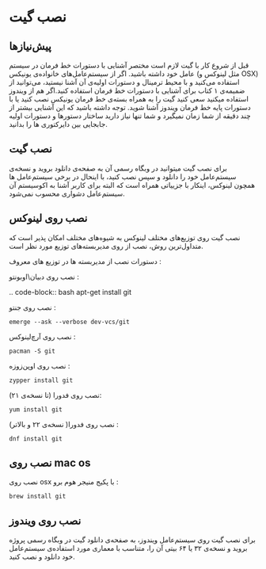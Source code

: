 نصب گیت
=======

پیش‌نیازها
---------
قبل از شروع کار با گیت لازم است مختصر آشنایی با دستورات خط فرمان در سیستم عامل خود داشته باشید. اگر از سیستم‌عامل‌های خانواده‌ی یونیکس (مثل لینوکس و OSX) استفاده می‌کنید و با محیط ترمینال و دستورات اولیه‌ی آن آشنا نیستید، می‌توانید از ضمیمه‌ی ۱ کتاب برای آشنایی با دستورات خط فرمان استفاده کنید.اگر هم از ویندوز استفاده میکنید سعی کنید گیت را به همراه بسته‌ی خط فرمان یونیکس نصب کنید یا با دستورات پایه خط فرمان ویندوز آشنا شوید. توجه داشته باشید که این آشنایی بیشتر از چند دقیقه از شما زمان نمیگیرد و شما تنها نیاز دارید ساختار دستورها و دستورات اولیه جابجایی بین دایرکتوری ها را بدانید.


نصب گیت
-------
برای نصب گیت میتوانید در وبگاه رسمی آن به صفحه‌ی دانلود بروید و نسخه‌ی سیستم‌عامل خود را دانلود و سپس نصب کنید، با اینحال در برخی سیستم‌عامل ها همچون لینوکس، اینکار با جزییاتی همراه است که البته برای کاربر آشنا به اکوسیستم آن سیستم‌عامل دشواری محسوب نمی‌شود.

نصب روی لینوکس
----

نصب گیت روی توزیع‌های مختلف لینوکس به شیوه‌های مختلف امکان پذیر است که متداول‌ترین روش، نصب از روی مدیربسته‌های توزیع مورد نظر است.

دستورات نصب از مدیربسته ها در توزیع های معروف :

نصب روی دبیان\اوبونتو :

.. code-block:: bash
  apt-get install git


نصب روی جنتو :

```
emerge --ask --verbose dev-vcs/git
```

نصب روی آرچ‌لینوکس :

```
pacman -S git
```

نصب روی اوپن‌زوزه :

```
zypper install git
```


نصب روی فدورا (تا نسخه‌ی ۲۱):

```
yum install git
```

نصب روی فدورا( نسخه‌ی ۲۲ و بالاتر) :

```
dnf install git
```

نصب روی mac os
----

نصب روی osx با پکیج منیجر هوم برو :

```
brew install git
```

نصب روی ویندوز
----
برای نصب گیت روی سیستم‌عامل ویندوز، به صفحه‌ی دانلود گیت در وبگاه رسمی پروژه بروید و نسخه‌ی ۳۲ یا ۶۴ بیتی آن را، متناسب با معماری مورد استفاده‌ی سیستم‌عامل خود دانلود و نصب کنید.
